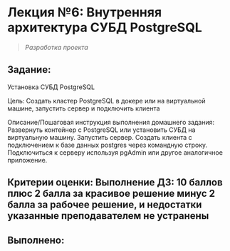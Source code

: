 # **Лекция №6: Внутренняя архитектура СУБД PostgreSQL**
> _Разработка проекта_

## **Задание:**
Установка СУБД PostgreSQL

Цель:
Создать кластер PostgreSQL в докере или на виртуальной машине, запустить сервер и подключить клиента


Описание/Пошаговая инструкция выполнения домашнего задания:
Развернуть контейнер с PostgreSQL или установить СУБД на виртуальную машину.
Запустить сервер.
Создать клиента с подключением к базе данных postgres через командную строку.
Подключиться к серверу используя pgAdmin или другое аналогичное приложение.

Критерии оценки:
Выполнение ДЗ: 10 баллов
плюс 2 балла за красивое решение
минус 2 балла за рабочее решение, и недостатки указанные преподавателем не устранены
---

## **Выполнено:**

